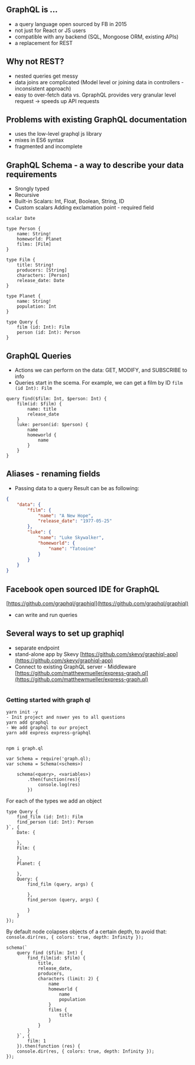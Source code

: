 ## GraphQL is ...
- a query language open sourced by FB in 2015
- not just for React or JS users
- compatible with any backend (SQL, Mongoose ORM, existing APIs)
- a replacement for REST

## Why not REST?
- nested queries get messy
- data joins are complicated (Model level or joining data in controllers - inconsistent approach)
- easy to over-fetch data vs. GpraphQL provides very granular level request -> speeds up API requests

## Problems with existing GraphQL documentation
- uses the low-level graphql js library
- mixes in ES6 syntax
- fragmented and incomplete

## GraphQL Schema - a way to describe your data requirements
- Srongly typed
- Recursive
- Built-in Scalars: Int, Float, Boolean, String, ID
- Custom scalars
Adding exclamation point - required field
```
scalar Date

type Person {
    name: String!
    homeworld: Planet
    films: [Film]
}

type Film {
    title: String!
    producers: [String]
    characters: [Person]
    release_date: Date
}

type Planet {
    name: String!
    population: Int
}

type Query {
    film (id: Int): Film
    person (id: Int): Person
}
```
## GraphQL Queries
- Actions we can perform on the data: GET, MODIFY, and SUBSCRIBE to info
- Queries start in the scema. 
For example, we can get a film by ID `film (id Int): Film`
```
query find($film: Int, $person: Int) {
    film(id: $film) {
        name: title
        release_date
    }
    luke: person(id: $person) {
        name
        homeworld {
            name
        }
    }
}
```
## Aliases - renaming fields
- Passing data to a query
Result can be as following:
```json
{
    "data": {
        "film": {
            "name": "A New Hope",
            "release_date": "1977-05-25"
        },
        "luke": {
            "name": "Luke Skywalker",
            "homeworld": {
                "name": "Tatooine"
            }
        }
    }
}
```
## Facebook open sourced IDE for GraphQL
[https://github.com/graphql/graphiql](https://github.com/graphql/graphiql)
- can write and run queries
## Several ways to set up graphiql
- separate endpoint
- stand-alone app by Skevy [https://github.com/skevy/graphiql-app](https://github.com/skevy/graphiql-app)
- Connect to existing GraphQL server - Middleware [https://github.com/matthewmueller/express-graph.ql](https://github.com/matthewmueller/express-graph.ql)


```

```
### Getting started with graph ql

```
yarn init -y
- Init project and nswer yes to all questions
yarn add graphql
- We add graphql to our project
yarn add express express-graphql


npm i graph.ql

var Schema = require('graph.ql);
var schema = Schema(<schems>)

    schema(<query>, <variables>)
        .then(function(res){
            console.log(res)
        })
```
For each of the types we add an object
```
type Query {
    find_film (id: Int): Film
    find_person (id: Int): Person
}`, {
    Date: {
    
    },
    Film: {
    
    },
    Planet: {
    
    },
    Query: {
        find_film (query, args) {
             
        },
        find_person (query, args) {
        
        }
    }
});
```
By default node colapses objects of a certain depth, to avoid that: `console.dir(res, { colors: true, depth: Infinity });`

```
schema(`
    query find ($film: Int) {
        find_film(id: $film) {
            title,
            release_date,
            producers,
            characters (limit: 2) {
                name
                homeworld {
                    name
                    population
                }
                films {
                    title
                }
            }
        }
    }`, {
        film: 1
    }).then(function (res) {
    console.dir(res, { colors: true, depth: Infinity });
});
```
